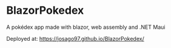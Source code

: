 # BlazorPokedex
A pokédex app made with blazor, web assembly and .NET Maui

Deployed at: https://josago97.github.io/BlazorPokedex/
